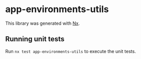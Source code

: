 # app-environments-utils

This library was generated with [Nx](https://nx.dev).

## Running unit tests

Run `nx test app-environments-utils` to execute the unit tests.
